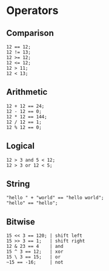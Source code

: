 # Operators

## Comparison
```buzz
12 == 12;
12 != 13;
12 >= 12;
12 <= 12;
12 > 11;
12 < 13;
```

## Arithmetic
```buzz
12 + 12 == 24;
12 - 12 == 0;
12 * 12 == 144;
12 / 12 == 1;
12 % 12 == 0;
```

## Logical
```buzz
12 > 3 and 5 < 12;
12 > 3 or 12 < 5;
```

## String
```buzz
"hello " + "world" == "hello world";
"hello" == "hello";
```

## Bitwise
```buzz
15 << 3 == 120; | shift left
15 >> 3 == 1;   | shift right
12 & 23 == 4    | and
15 ^ 3 == 12;   | xor
15 \ 3 == 15;   | or
~15 == -16;     | not
```
